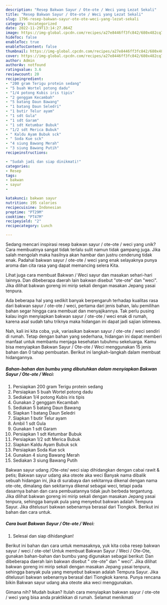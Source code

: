 ```yaml
---
description: "Resep Bakwan Sayur / Ote-ote / Weci yang Lezat Sekali"
title: "Resep Bakwan Sayur / Ote-ote / Weci yang Lezat Sekali"
slug: 1796-resep-bakwan-sayur-ote-ote-weci-yang-lezat-sekali
category: Uncategorized
date: 2022-11-29T13:14:27.864Z
image: https://img-global.cpcdn.com/recipes/a27e8446ff3fc842/680x482cq70/bakwan-sayur-ote-ote-weci-foto-resep-utama.jpg
hideToc: false
enableToc: true
enableTocContent: false
thumbnail: https://img-global.cpcdn.com/recipes/a27e8446ff3fc842/680x482cq70/bakwan-sayur-ote-ote-weci-foto-resep-utama.jpg
cover: https://img-global.cpcdn.com/recipes/a27e8446ff3fc842/680x482cq70/bakwan-sayur-ote-ote-weci-foto-resep-utama.jpg
author: Admin
authorAv: notfound
ratingvalue: 3.6
reviewcount: 20
recipeingredient:
- "200 gram Terigu protein sedang"
- "5 buah Wortel potong dadu"
- "1/4 potong Kubis iris tipis"
- "2 genggam Kecambah"
- "5 batang Daun Bawang"
- "1 batang Daun Seledri"
- "1 butir Telur ayam"
- "1 sdt Gula"
- "1 sdt Garam"
- "1 sdt Ketumbar Bubuk"
- "1/2 sdt Merica Bubuk"
- " Kaldu Ayam Bubuk sck"
- " Soda Kue sck"
- "4 siung Bawang Merah"
- "3 siung Bawang Putih"
recipeinstructions:

- "Sudah jadi dan siap dinikmati!"
categories:
- Resep
tags:
- bakwan
- sayur
- 

katakunci: bakwan sayur  
nutrition: 195 calories
recipecuisine: Indonesian
preptime: "PT29M"
cooktime: "PT47M"
recipeyield: "2"
recipecategory: Lunch

---
```





Sedang mencari inspirasi resep bakwan sayur / ote-ote / weci yang unik? Cara membuatnya sangat tidak terlalu sulit namun tidak gampang juga. Jika salah mengolah maka hasilnya akan hambar dan justru cenderung tidak enak. Padahal bakwan sayur / ote-ote / weci yang enak selayaknya punya aroma dan cita rasa yang dapat memancing selera Kita.





Lihat juga cara membuat Bakwan / Weci sayur dan masakan sehari-hari lainnya. Dan dibeberapa daerah lain bakwan disebut &#34;ote-ote&#34; dan &#34;weci&#34;. Jika dilihat bakwan goreng ini mirip sekali dengan masakan Jepang yasai tenpura.

Ada beberapa hal yang sedikit banyak berpengaruh terhadap kualitas rasa dari bakwan sayur / ote-ote / weci, pertama dari jenis bahan, lalu pemilihan bahan segar hingga cara membuat dan menyajikannya. Tak perlu pusing kalau ingin menyiapkan bakwan sayur / ote-ote / weci enak di rumah, karena asal sudah tahu triknya maka hidangan ini dapat jadi sajian istimewa.






Nah, kali ini kita coba, yuk, variasikan bakwan sayur / ote-ote / weci sendiri di rumah. Tetap dengan bahan yang sederhana, hidangan ini dapat memberi manfaat untuk membantu menjaga kesehatan tubuhmu sekeluarga. Kamu bisa menyiapkan Bakwan Sayur / Ote-ote / Weci menggunakan 15 jenis bahan dan 0 tahap pembuatan. Berikut ini langkah-langkah dalam membuat hidangannya.

<!--inarticleads1-->

##### Bahan-bahan dan bumbu yang dibutuhkan dalam menyiapkan Bakwan Sayur / Ote-ote / Weci:

1. Persiapkan 200 gram Terigu protein sedang
1. Persiapkan 5 buah Wortel potong dadu
1. Sediakan 1/4 potong Kubis iris tipis
1. Gunakan 2 genggam Kecambah
1. Sediakan 5 batang Daun Bawang
1. Siapkan 1 batang Daun Seledri
1. Siapkan 1 butir Telur ayam
1. Ambil 1 sdt Gula
1. Gunakan 1 sdt Garam
1. Persiapkan 1 sdt Ketumbar Bubuk
1. Persiapkan 1/2 sdt Merica Bubuk
1. Siapkan  Kaldu Ayam Bubuk sck
1. Persiapkan  Soda Kue sck
1. Gunakan 4 siung Bawang Merah
1. Sediakan 3 siung Bawang Putih


Bakwan sayur udang /Ote-ote/ weci siap dihidangkan dengan cabai rawit &amp; petis; Bakwan sayur udang aka oteote aka weci Banyak nama dibalik sebuah hidangan ini, jika di surabaya dan sekitarnya dikenal dengan nama ote-ote, dimalang dan sekitarnya dikenal sebagai weci, tetapi pada dasarnya bahan dan cara pembuatannya tidak jauh berbeda tergantung. Jika dilihat bakwan goreng ini mirip sekali dengan masakan Jepang yasai tenpura, sehingga banyak pula yang menyebut bakwan adalah Tempura Sayur. Jika ditelusuri bakwan sebenarnya berasal dari Tiongkok. Berikut ini bahan dan cara untuk. 

<!--inarticleads2-->

##### Cara buat Bakwan Sayur / Ote-ote / Weci:


1. Selesai dan siap dihidangkan!

Berikut ini bahan dan cara untuk memasaknya, yuk kita coba resep bakwan sayur / weci / ote-ote! Untuk membuat Bakwan Sayur / Weci / Ote-Ote, gunakan bahan-bahan dan bumbu yang digunakan sebagai berikut: Dan dibeberapa daerah lain bakwan disebut &#34; ote-ote&#34; dan &#34; weci&#34;. Jika dilihat bakwan goreng ini mirip sekali dengan masakan Jepang yasai tenpura, sehingga banyak pula yang menyebut bakwan adalah Tempura Sayur. Jika ditelusuri bakwan sebenarnya berasal dari Tiongkok karena. Punya rencana bikin Bakwan sayur udang aka oteote aka weci menggunakan. 

Gimana nih? Mudah bukan? Itulah cara menyiapkan bakwan sayur / ote-ote / weci yang bisa anda praktikkan di rumah. Selamat menikmati
